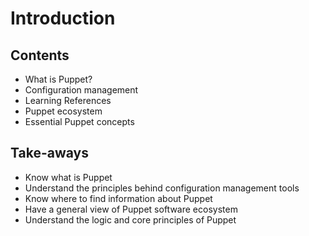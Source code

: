 # Introduction

## Contents

- What is Puppet?
- Configuration management
- Learning References
- Puppet ecosystem
- Essential Puppet concepts

## Take-aways

- Know what is Puppet
- Understand the principles behind configuration management tools
- Know where to find information about Puppet
- Have a general view of Puppet software ecosystem
- Understand the logic and core principles of Puppet
